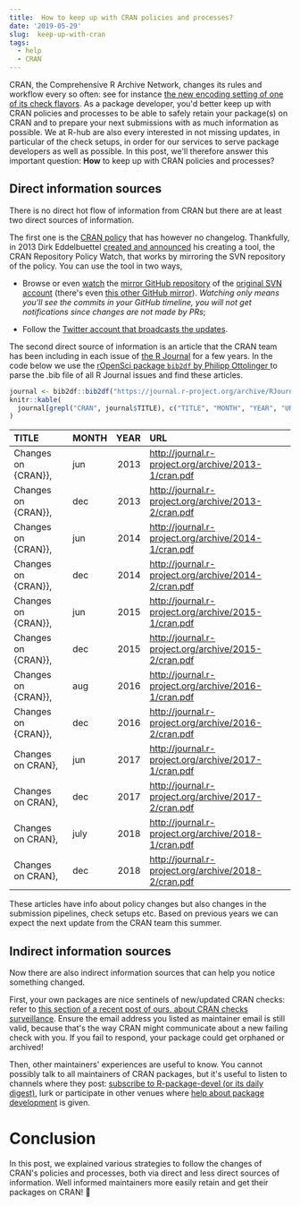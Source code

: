 ```yaml
---
title:  How to keep up with CRAN policies and processes?
date: '2019-05-29'
slug:  keep-up-with-cran
tags:
  - help
  - CRAN
---
```


CRAN, the Comprehensive R Archive Network, changes its rules and workflow every so often: see for instance [the new encoding setting of one of its check flavors](/2019/04/25/r-devel-linux-x86-64-debian-clang/). As a package developer, you'd better keep up with CRAN policies and processes to be able to safely retain your package(s) on CRAN and to prepare your next submissions with as much information as possible. We at R-hub are also every interested in not missing updates, in particular of the check setups, in order for our services to serve package developers as well as possible. In this post, we'll therefore answer this important question: **How** to keep up with CRAN policies and processes?

## Direct information sources

There is no direct hot flow of information from CRAN but there are at least two direct sources of information.

The first one is the [CRAN policy](https://cran.r-project.org/web/packages/policies.html) that has however no changelog. Thankfully, in 2013 Dirk Eddelbuettel [created and announced](http://dirk.eddelbuettel.com/blog/2013/10/23/) his creating a tool, the CRAN Repository Policy Watch, that works by mirroring the SVN repository of the policy. You can use the tool in two ways,

* Browse or even [watch](https://help.github.com/en/articles/watching-and-unwatching-repositories) the [mirror GitHub repository](https://github.com/eddelbuettel/crp) of the [original SVN account](https://svn.r-project.org/R-dev-web/) (there's even [this other GitHub mirror](https://github.com/gaborcsardi/R-dev-web/tree/master/trunk/CRAN/Policy)). _Watching only means you'll see the commits in your GitHub timeline, you will not get notifications since changes are not made by PRs_;

* Follow the [Twitter account that broadcasts the updates](https://twitter.com/CRANPolicyWatch).

The second direct source of information is an article that the CRAN team has been including in each issue of [the R Journal](https://journal.r-project.org/archive/) for a few years. In the code below we use the [rOpenSci package `bib2df` by Philipp Ottolinger ](https://docs.ropensci.org/bib2df/) to parse the .bib file of all R Journal issues and find these articles.


```r
journal <- bib2df::bib2df("https://journal.r-project.org/archive/RJournal.bib")
knitr::kable(
  journal[grepl("CRAN", journal$TITLE), c("TITLE", "MONTH", "YEAR", "URL")]
)
```



|TITLE               |MONTH | YEAR|URL                                                  |
|:-------------------|:-----|----:|:----------------------------------------------------|
|Changes on {CRAN}}, |jun   | 2013|http://journal.r-project.org/archive/2013-1/cran.pdf |
|Changes on {CRAN}}, |dec   | 2013|http://journal.r-project.org/archive/2013-2/cran.pdf |
|Changes on {CRAN}}, |jun   | 2014|http://journal.r-project.org/archive/2014-1/cran.pdf |
|Changes on {CRAN}}, |dec   | 2014|http://journal.r-project.org/archive/2014-2/cran.pdf |
|Changes on {CRAN}}, |jun   | 2015|http://journal.r-project.org/archive/2015-1/cran.pdf |
|Changes on {CRAN}}, |dec   | 2015|http://journal.r-project.org/archive/2015-2/cran.pdf |
|Changes on {CRAN}}, |aug   | 2016|http://journal.r-project.org/archive/2016-1/cran.pdf |
|Changes on {CRAN}}, |dec   | 2016|http://journal.r-project.org/archive/2016-2/cran.pdf |
|Changes on CRAN},   |jun   | 2017|http://journal.r-project.org/archive/2017-1/cran.pdf |
|Changes on CRAN},   |dec   | 2017|http://journal.r-project.org/archive/2017-2/cran.pdf |
|Changes on CRAN},   |july  | 2018|http://journal.r-project.org/archive/2018-1/cran.pdf |
|Changes on CRAN},   |dec   | 2018|http://journal.r-project.org/archive/2018-2/cran.pdf |

These articles have info about policy changes but also changes in the submission pipelines, check setups etc. Based on previous years we can expect the next update from the CRAN team this summer.

## Indirect information sources

Now there are also indirect information sources that can help you notice something changed.

First, your own packages are nice sentinels of new/updated CRAN checks: refer to [this section of a recent post of ours, about CRAN checks surveillance](/2019/04/25/r-devel-linux-x86-64-debian-clang/#cran-checks-surveillance). Ensure the email address you listed as maintainer email is still valid, because that's the way CRAN might communicate about a new failing check with you. If you fail to respond, your package could get orphaned or archived! 

Then, other maintainers' experiences are useful to know. You cannot possibly talk to all maintainers of CRAN packages, but it's useful to listen to channels where they post: [subscribe to R-package-devel (or its daily digest)](/2019/04/11/r-package-devel/), lurk or participate in other venues where [help about package development](https://docs.r-hub.io/#pkg-dev-help) is given. 

# Conclusion

In this post, we explained various strategies to follow the changes of CRAN's policies and processes, both via direct and less direct sources of information. Well informed maintainers more easily retain and get their packages on CRAN! :muscle:
